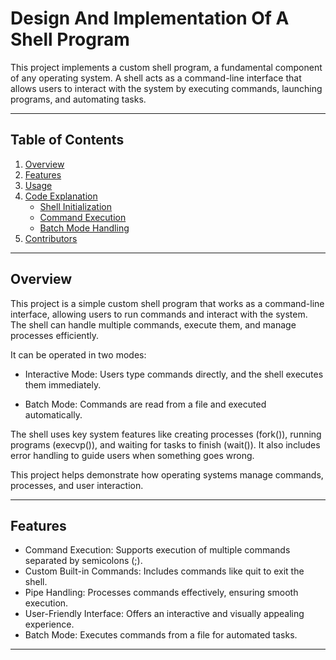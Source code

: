 # Design And Implementation Of A Shell Program

This project implements a custom shell program, a fundamental component of any operating system. A shell acts as a command-line interface that allows users to interact with the system by executing commands, launching programs, and automating tasks.

---

## Table of Contents
1. [Overview](#overview)
2. [Features](#features)
3. [Usage](#usage)
4. [Code Explanation](#code-explanation)
    - [Shell Initialization](#shell-initialization)
    - [Command Execution](#command-execution)
    - [Batch Mode Handling](#batch-mode-handling)
5. [Contributors](#contributors)

---

## Overview


This project is a simple custom shell program that works as a command-line interface, allowing users to run commands and interact with the system. The shell can handle multiple commands, execute them, and manage processes efficiently.

It can be operated in two modes:

- Interactive Mode:
   Users type commands directly, and the shell executes them immediately.


- Batch Mode:
  Commands are read from a file and executed automatically.



The shell uses key system features like creating processes (fork()), running programs (execvp()), and waiting for tasks to finish (wait()). It also includes error handling to guide users when something goes wrong.

This project helps demonstrate how operating systems manage commands, processes, and user interaction.

---

## Features

- Command Execution: Supports execution of multiple commands separated by semicolons (;).
- Custom Built-in Commands: Includes commands like quit to exit the shell.
- Pipe Handling: Processes commands effectively, ensuring smooth execution.
- User-Friendly Interface: Offers an interactive and visually appealing experience.
- Batch Mode: Executes commands from a file for automated tasks.

---
